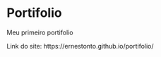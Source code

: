 # Portifolio

<p>Meu primeiro portifolio</p>
<p>Link do site: https://ernestonto.github.io/portifolio/</p>
